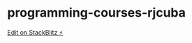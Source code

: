 # programming-courses-rjcuba

[Edit on StackBlitz ⚡️](https://stackblitz.com/edit/programming-courses-rjcuba)